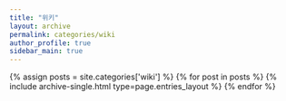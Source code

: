 ```yaml
---
title: "위키"
layout: archive
permalink: categories/wiki
author_profile: true
sidebar_main: true
---
```



{% assign posts = site.categories['wiki'] %}
{% for post in posts %} {% include archive-single.html type=page.entries_layout %} {% endfor %}

